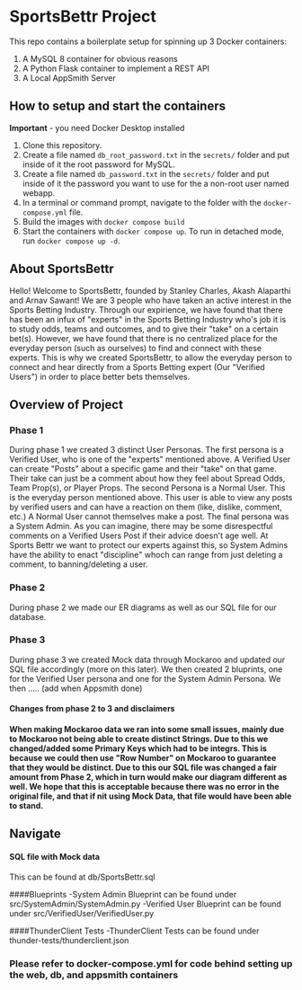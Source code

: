 # SportsBettr Project

This repo contains a boilerplate setup for spinning up 3 Docker containers: 
1. A MySQL 8 container for obvious reasons
1. A Python Flask container to implement a REST API
1. A Local AppSmith Server

## How to setup and start the containers
**Important** - you need Docker Desktop installed

1. Clone this repository.  
1. Create a file named `db_root_password.txt` in the `secrets/` folder and put inside of it the root password for MySQL. 
1. Create a file named `db_password.txt` in the `secrets/` folder and put inside of it the password you want to use for the a non-root user named webapp. 
1. In a terminal or command prompt, navigate to the folder with the `docker-compose.yml` file.  
1. Build the images with `docker compose build`
1. Start the containers with `docker compose up`.  To run in detached mode, run `docker compose up -d`. 

## About SportsBettr
Hello! Welcome to SportsBettr, founded by Stanley Charles, Akash Alaparthi and Arnav Sawant! We are 3 people who have taken an active interest in the Sports Betting Industry. Through our expirience, we have found that there has been an infux of "experts" in the Sports Betting Industry who's job it is to study odds, teams and outcomes, and to give their "take" on a certain bet(s). However, we have found that there is no centralized place for the everyday person (such as ourselves) to find and connect with these experts. This is why we created SportsBettr, to allow the everyday person to connect and hear directly from a Sports Betting expert (Our "Verified Users") in order to place better bets themselves. 

## Overview of Project
### Phase 1
During phase 1 we created 3 distinct User Personas. The first persona is a Verified User, who is one of the "experts" mentioned above. A Verified User can create "Posts" about a specific game and their "take" on that game. Their take can just be a comment about how they feel about Spread Odds, Team Prop(s), or Player Props. The second Persona is a Normal User. This is the everyday person mentioned above. This user is able to view any posts by verified users and can have a reaction on them (like, dislike, comment, etc.) A Normal User cannot themselves make a post. The final persona was a System Admin. As you can imagine, there may be some disrespectful comments on a Verified Users Post if their advice doesn't age well. At Sports Bettr we want to protect our experts against this, so System Admins have the ability to enact "discipline" whoch can range from just deleting a comment, to banning/deleting a user.

### Phase 2
During phase 2 we made our ER diagrams as well as our SQL file for our database. 

### Phase 3
During phase 3 we created Mock data through Mockaroo and updated our SQL file accordingly (more on this later). We then created 2 bluprints, one for the Verified User persona and one for the System Admin Persona. We then ..... (add when Appsmith done)

#### Changes from phase 2 to 3 and disclaimers
#### When making Mockaroo data we ran into some small issues, mainly due to Mockaroo not being able to create distinct Strings. Due to this we changed/added some Primary Keys which had to be integrs. This is because we could then use "Row Number" on Mockaroo to guarantee that they would be distinct. Due to this our SQL file was changed a fair amount from Phase 2, which in turn would make our diagram different as well. We hope that this is acceptable because there was no error in the original file, and that if nit using Mock Data, that file would have been able to stand.


## Navigate
#### SQL file with Mock data
This can be found at db/SportsBettr.sql

####Blueprints
-System Admin Blueprint can be found under src/SystemAdmin/SystemAdmin.py
-Verified User Blueprint can be found under src/VerifiedUser/VerifiedUser.py

####ThunderClient Tests
-ThunderClient Tests can be found under thunder-tests/thunderclient.json

### Please refer to docker-compose.yml for code behind setting up the web, db, and appsmith containers


